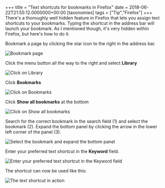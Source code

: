 +++
title = "Text shortcuts for bookmarks in Firefox"
date = 2018-06-22T21:55:12.0000000+00:00
[taxonomies]
tags = ["Tip","Firefox"]
+++
There's a thoroughly well hidden feature in Firefox that lets you assign text shortcuts to your bookmarks. Typing the shortcut in the address bar will launch your bookmark. As I mentioned though, it's very hidden within Firefox, but here's how to do it.

Bookmark a page by clicking the star icon to the right in the address bar.

![Bookmark page](/images/Screen-Shot-2018-06-22-at-22.48.00.png)

Click the menu button all the way to the right and select **Library**

![Click on Library](/images/Screen-Shot-2018-06-22-at-23.38.14.png)

Click **Bookmarks**

![Click on Bookmarks](/images/Screen-Shot-2018-06-22-at-22.48.43.png)

Click **Show all bookmarks** at the bottom

![Click on Show all bookmarks](/images/Screen-Shot-2018-06-22-at-22.49.06.png)

Search for the correct bookmark in the search field (1) and select the bookmark (2). Expand the bottom panel by clicking the arrow in the lower left corner of the panel (3).

![Select the bookmark and expand the bottom panel](/images/Screen-Shot-2018-06-22-at-22.49.49.png)

Enter your preferred text shortcut in the **Keyword** field.

![Enter your preferred text shortcut in the Keyword field](/images/Screen-Shot-2018-06-22-at-22.50.01.png)

The shortcut can now be used like this:

![The text shortcut in action](/images/firefox-bookmark-shortcut.gif)
